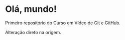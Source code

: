 # Olá, mundo!
   Primeiro repositório do Curso em Vídeo de Git e GitHub.

   Alteração direto na origem.
